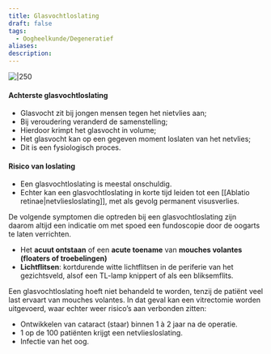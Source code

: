 ```yaml
---
title: Glasvochtloslating
draft: false
tags:
  - Oogheelkunde/Degeneratief
aliases: 
description:
---
```



![|250](https://i.imgur.com/gMPA8CI.png)

#### Achterste glasvochtloslating
- Glasvocht zit bij jongen mensen tegen het nietvlies aan;
- Bij veroudering veranderd de samenstelling;
- Hierdoor krimpt het glasvocht in volume;
- Het glasvocht kan op een gegeven moment loslaten van het netvlies;
- Dit is een fysiologisch proces.

#### Risico van loslating
- Een glasvochtloslating is meestal onschuldig. 
- Echter kan een glasvochtloslating in korte tijd leiden tot een [[Ablatio retinae|netvliesloslating]], met als gevolg permanent visusverlies. 

De volgende symptomen die optreden bij een glasvochtloslating zijn daarom altijd een indicatie om met spoed een fundoscopie door de oogarts te laten verrichten.

-   Het **acuut ontstaan** of een **acute toename** van **mouches volantes (floaters of troebelingen)**
-   **Lichtflitsen**: kortdurende witte lichtflitsen in de periferie van het gezichtsveld, alsof een TL-lamp knippert of als een bliksemflits.

Een glasvochtloslating hoeft niet behandeld te worden, tenzij de patiënt veel last ervaart van mouches volantes. In dat geval kan een vitrectomie worden uitgevoerd, waar echter weer risico’s aan verbonden zitten:

-   Ontwikkelen van cataract (staar) binnen 1 à 2 jaar na de operatie.
-   1 op de 100 patiënten krijgt een netvliesloslating.
-   Infectie van het oog.